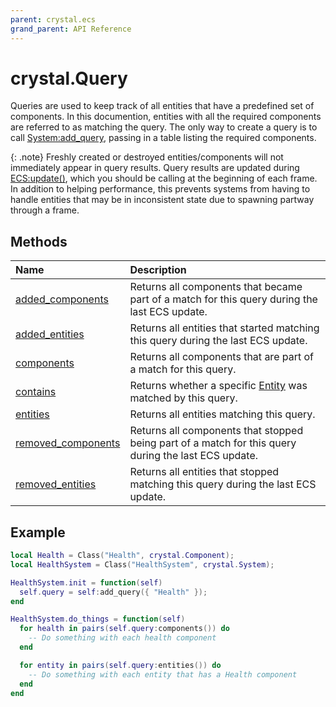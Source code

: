 ```yaml
---
parent: crystal.ecs
grand_parent: API Reference
---
```


# crystal.Query

Queries are used to keep track of all entities that have a predefined set of components. In this documention, entities with all the required components are referred to as matching the query. The only way to create a query is to call [System:add_query](system_add_query), passing in a table listing the required components.

{: .note}
Freshly created or destroyed entities/components will not immediately appear in query results. Query results are updated during [ECS:update()](ecs_update), which you should be calling at the beginning of each frame. In addition to helping performance, this prevents systems from having to handle entities that may be in inconsistent state due to spawning partway through a frame.

## Methods

| Name                                           | Description                                                                                          |
| :--------------------------------------------- | :--------------------------------------------------------------------------------------------------- |
| [added_components](query_added_components)     | Returns all components that became part of a match for this query during the last ECS update.        |
| [added_entities](query_added_entities)         | Returns all entities that started matching this query during the last ECS update.                    |
| [components](query_components)                 | Returns all components that are part of a match for this query.                                      |
| [contains](query_contains)                     | Returns whether a specific [Entity](entity) was matched by this query.                               |
| [entities](query_entities)                     | Returns all entities matching this query.                                                            |
| [removed_components](query_removed_components) | Returns all components that stopped being part of a match for this query during the last ECS update. |
| [removed_entities](query_removed_entities)     | Returns all entities that stopped matching this query during the last ECS update.                    |

## Example

```lua
local Health = Class("Health", crystal.Component);
local HealthSystem = Class("HealthSystem", crystal.System);

HealthSystem.init = function(self)
  self.query = self:add_query({ "Health" });
end

HealthSystem.do_things = function(self)
  for health in pairs(self.query:components()) do
    -- Do something with each health component
  end

  for entity in pairs(self.query:entities()) do
    -- Do something with each entity that has a Health component
  end
end
```
